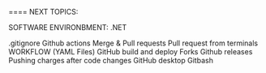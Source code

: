 ==== NEXT TOPICS:

SOFTWARE ENVIRONBMENT: .NET

.gitignore
Github actions
Merge & Pull requests
Pull request from terminals
WORKFLOW (YAML Files)
GitHub build and deploy
Forks
Github releases
Pushing charges after code changes
GitHub desktop
Gitbash
